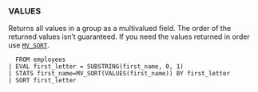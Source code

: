 <!--
This is generated by ESQL’s AbstractFunctionTestCase. Do no edit it. See ../README.md for how to regenerate it.
-->

### VALUES
Returns all values in a group as a multivalued field. The order of the returned values isn’t guaranteed. If you need the values returned in order use [`MV_SORT`](https://www.elastic.co/docs/reference/elasticsearch/query-languages/esql/esql-functions-operators#esql-mv_sort).

```
  FROM employees
| EVAL first_letter = SUBSTRING(first_name, 0, 1)
| STATS first_name=MV_SORT(VALUES(first_name)) BY first_letter
| SORT first_letter
```
